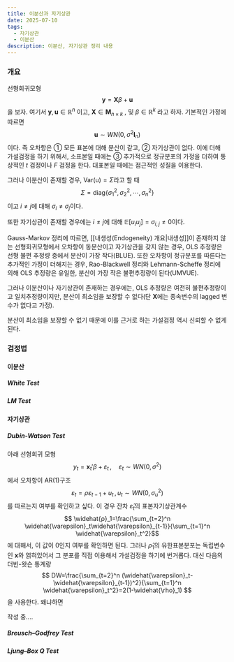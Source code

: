 ```yaml
---
title: 이분산과 자기상관
date: 2025-07-10
tags:
  - 자기상관
  - 이분산
description: 이분산, 자기상관 정리 내용
---
```

### 개요
선형회귀모형
$$
\mathbf{y}=\mathbf{X}\beta+\mathbf{u}
$$
을 보자. 여기서 $\mathbf{y},\mathbf{u}\in\mathbb{R}^n$ 이고, $\mathbf{X}\in \mathbf{M}_{n\times k}$ , 및 $\beta\in\mathbb{R}^k$ 라고 하자. 기본적인 가정에 따르면
$$
\mathbf{u}\sim WN(0,\sigma^2\mathbf{I}_n)
$$
이다. 즉 오차항은 ① 모든 표본에 대해 분산이 같고, ② 자기상관이 없다. 이에 더해 가설검정을 하기 위해서, 소표본일 때에는 ③ 추가적으로 정규분포의 가정을 더하여 통상적인 $t$ 검정이나 $F$ 검정을 한다. 대표본일 때에는 점근적인 성질을 이용한다.

그러나 이분산이 존재할 경우, $\mathrm{Var}(\mathrm{u})=\Sigma$라고 할 때
$$
\Sigma=\mathrm{diag}\{\sigma_1^2,\sigma_2^2,\cdots,\sigma_n^2\}
$$
이고 $i\neq j$에 대해 $\sigma_i\neq \sigma_j$이다.

또한 자기상관이 존재할 경우에는 $i\neq j$에 대해 $\mathbb{E}[u_i u_j]=\sigma_{i,j}\neq0$이다.


Gauss-Markov 정리에 따르면, [[내생성(Endogeneity) 개요|내생성]]이 존재하지 않는 선형회귀모형에서 오차항이 동분산이고 자기상관을 갖지 않는 경우, OLS 추정량은 선형 불편 추정량 중에서 분산이 가장 작다(BLUE). 또한 오차항이 정규분포를 따른다는 추가적인 가정이 더해지는 경우, Rao-Blackwell 정리와 Lehmann-Scheffe 정리에 의해 OLS 추정량은 유일한, 분산이 가장 작은 불편추정량이 된다(UMVUE).

그러나 이분산이나 자기상관이 존재하는 경우에는, OLS 추정량은 여전히 불편추정량이고 일치추정량이지만, 분산이 최소임을 보장할 수 없다(단 $\mathbf{X}$에는 종속변수의 lagged 변수가 없다고 가정).

분산이 최소임을 보장할 수 없기 때문에 이를 근거로 하는 가설검정 역시 신뢰할 수 없게 된다.
### 검정법
#### 이분산
##### White Test

##### LM Test

#### 자기상관
##### Dubin-Watson Test
아래 선형회귀 모형
$$
y_t=\mathbf{x}_t'\beta+\varepsilon_t\,,\quad \varepsilon_t\sim WN(0,\sigma^2)
$$
에서 오차항이 AR(1)구조
$$
\varepsilon_t=\rho\varepsilon_{t-1}+u_t\,,u_t\sim WN(0,\sigma_u^2)
$$
를 따르는지 여부를 확인하고 싶다. 이 경우 잔차 $\widehat{\varepsilon}_t$의 표본자기상관계수
$$
\widehat{ρ}_1=\frac{\sum_{t=2}^n \widehat{\varepsilon}_t\widehat{\varepsilon}_{t-1}}{\sum_{t=1}^n \widehat{\varepsilon}_t^2}​​​
$$
에 대해서, 이 값이 0인지 여부를 확인하면 된다. 그러나 $\widehat{ρ}_1$의 유한표본분포는 독립변수인 $\mathbf{x}$와 얽혀있어서 그 분포를 직접 이용해서 가설검정을 하기에 번거롭다. 대신 다음의 더빈-왓슨 통계량
$$
DW=\frac{\sum_{t=2}^n (\widehat{\varepsilon}_t-\widehat{\varepsilon}_{t-1})^2}{\sum_{t=1}^n \widehat{\varepsilon}_t^2}=2(1-\widehat{\rho}_1)
$$
을 사용한다. 왜냐하면

작성 중....
##### Breusch–Godfrey Test

##### Ljung–Box Q Test